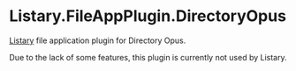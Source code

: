 # Listary.FileAppPlugin.DirectoryOpus
[Listary](https://www.listary.com/) file application plugin for Directory Opus.

Due to the lack of some features, this plugin is currently not used by Listary.
